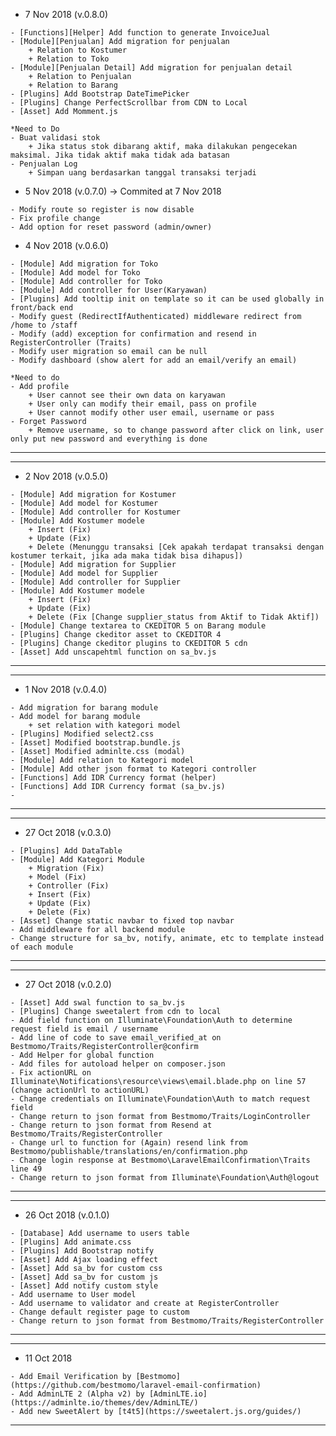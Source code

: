 - 7 Nov 2018 (v.0.8.0)
```
- [Functions][Helper] Add function to generate InvoiceJual
- [Module][Penjualan] Add migration for penjualan
    + Relation to Kostumer
    + Relation to Toko
- [Module][Penjualan Detail] Add migration for penjualan detail
    + Relation to Penjualan
    + Relation to Barang
- [Plugins] Add Bootstrap DateTimePicker
- [Plugins] Change PerfectScrollbar from CDN to Local
- [Asset] Add Momment.js

*Need to Do
- Buat validasi stok
    + Jika status stok dibarang aktif, maka dilakukan pengecekan maksimal. Jika tidak aktif maka tidak ada batasan
- Penjualan Log
    + Simpan uang berdasarkan tanggal transaksi terjadi
```

- 5 Nov 2018 (v.0.7.0) -> Commited at 7 Nov 2018
```
- Modify route so register is now disable
- Fix profile change
- Add option for reset password (admin/owner)
```

- 4 Nov 2018 (v.0.6.0)
```
- [Module] Add migration for Toko
- [Module] Add model for Toko
- [Module] Add controller for Toko
- [Module] Add controller for User(Karyawan)
- [Plugins] Add tooltip init on template so it can be used globally in front/back end
- Modify guest (RedirectIfAuthenticated) middleware redirect from /home to /staff
- Modify (add) exception for confirmation and resend in RegisterController (Traits)
- Modify user migration so email can be null
- Modify dashboard (show alert for add an email/verify an email)

*Need to do
- Add profile
    + User cannot see their own data on karyawan
    + User only can modify their email, pass on profile
    + User cannot modify other user email, username or pass
- Forget Password
    + Remove username, so to change password after click on link, user only put new password and everything is done
```
-------------------------------------------------------------------------------------

-------------------------------------------------------------------------------------
- 2 Nov 2018 (v.0.5.0)
```
- [Module] Add migration for Kostumer
- [Module] Add model for Kostumer
- [Module] Add controller for Kostumer
- [Module] Add Kostumer modele
    + Insert (Fix)
    + Update (Fix)
    + Delete (Menunggu transaksi [Cek apakah terdapat transaksi dengan kostumer terkait, jika ada maka tidak bisa dihapus])
- [Module] Add migration for Supplier
- [Module] Add model for Supplier
- [Module] Add controller for Supplier
- [Module] Add Kostumer modele
    + Insert (Fix)
    + Update (Fix)
    + Delete (Fix [Change supplier_status from Aktif to Tidak Aktif])
- [Module] Change textarea to CKEDITOR 5 on Barang module
- [Plugins] Change ckeditor asset to CKEDITOR 4
- [Plugins] Change ckeditor plugins to CKEDITOR 5 cdn
- [Asset] Add unscapehtml function on sa_bv.js
```
-------------------------------------------------------------------------------------

-------------------------------------------------------------------------------------
- 1 Nov 2018 (v.0.4.0)
```
- Add migration for barang module
- Add model for barang module
    + set relation with kategori model
- [Plugins] Modified select2.css
- [Asset] Modified bootstrap.bundle.js
- [Asset] Modified adminlte.css (modal)
- [Module] Add relation to Kategori model
- [Module] Add other json format to Kategori controller
- [Functions] Add IDR Currency format (helper)
- [Functions] Add IDR Currency format (sa_bv.js)
- 
```
-------------------------------------------------------------------------------------

-------------------------------------------------------------------------------------
- 27 Oct 2018 (v.0.3.0)
```
- [Plugins] Add DataTable
- [Module] Add Kategori Module
    + Migration (Fix)
    + Model (Fix)
    + Controller (Fix)
    + Insert (Fix)
    + Update (Fix)
    + Delete (Fix)
- [Asset] Change static navbar to fixed top navbar
- Add middleware for all backend module
- Change structure for sa_bv, notify, animate, etc to template instead of each module
```
-------------------------------------------------------------------------------------

-------------------------------------------------------------------------------------
- 27 Oct 2018 (v.0.2.0)
```
- [Asset] Add swal function to sa_bv.js
- [Plugins] Change sweetalert from cdn to local
- Add field function on Illuminate\Foundation\Auth to determine request field is email / username
- Add line of code to save email_verified_at on Bestmomo/Traits/RegisterController@confirm
- Add Helper for global function
- Add files for autoload helper on composer.json
- Fix actionURL on Illuminate\Notifications\resource\views\email.blade.php on line 57 (change actionUrl to actionURL)
- Change credentials on Illuminate\Foundation\Auth to match request field
- Change return to json format from Bestmomo/Traits/LoginController
- Change return to json format from Resend at Bestmomo/Traits/RegisterController
- Change url to function for (Again) resend link from Bestmomo/publishable/translations/en/confirmation.php
- Change login response at Bestmomo\LaravelEmailConfirmation\Traits line 49
- Change return to json format from Illuminate\Foundation\Auth@logout
```
-------------------------------------------------------------------------------------

-------------------------------------------------------------------------------------
- 26 Oct 2018 (v.0.1.0)
```
- [Database] Add username to users table
- [Plugins] Add animate.css
- [Plugins] Add Bootstrap notify
- [Asset] Add Ajax loading effect
- [Asset] Add sa_bv for custom css
- [Asset] Add sa_bv for custom js
- [Asset] Add notify custom style
- Add username to User model
- Add username to validator and create at RegisterController
- Change default register page to custom
- Change return to json format from Bestmomo/Traits/RegisterController
```
-------------------------------------------------------------------------------------

-------------------------------------------------------------------------------------
- 11 Oct 2018
```
- Add Email Verification by [Bestmomo](https://github.com/bestmomo/laravel-email-confirmation)
- Add AdminLTE 2 (Alpha v2) by [AdminLTE.io](https://adminlte.io/themes/dev/AdminLTE/)
- Add new SweetAlert by [t4t5](https://sweetalert.js.org/guides/)
```
-------------------------------------------------------------------------------------
